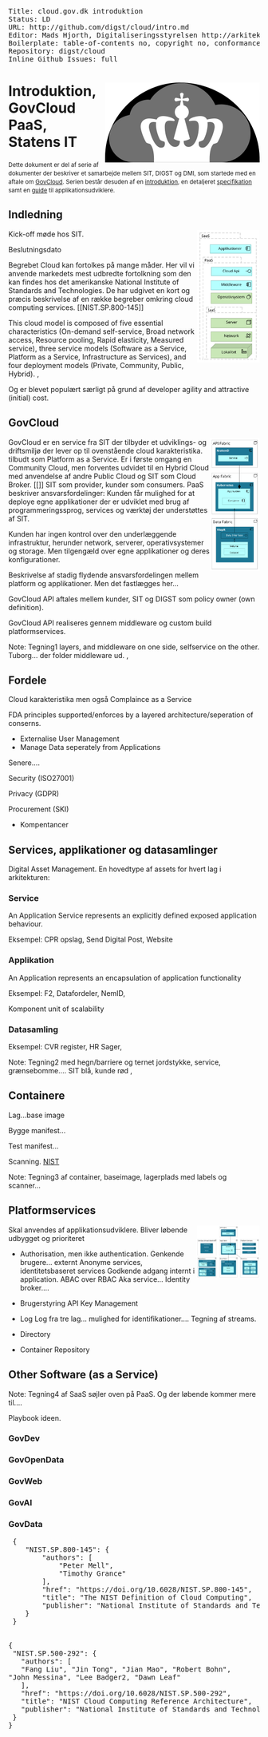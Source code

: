 <pre class='metadata'>
Title: cloud.gov.dk introduktion
Status: LD
URL: http://github.com/digst/cloud/intro.md
Editor: Mads Hjorth, Digitaliseringsstyrelsen http://arkitektur.digst.dk
Boilerplate: table-of-contents no, copyright no, conformance no, abstract no
Repository: digst/cloud
Inline Github Issues: full
</pre>
<h1>Introduktion<img src="cloud.svg" align="right">,<br> GovCloud PaaS,<br> Statens IT</h1>

<small>
Dette dokument er del af serie af dokumenter der beskriver et samarbejde mellem SIT, DIGST og DMI, som startede med en aftale om <a href="http://htmlpreview.github.io/?https://github.com/digst/cloud/blob/master/start.html">GovCloud</a>. Serien består desuden af en <a href="http://htmlpreview.github.io/?https://github.com/digst/cloud/blob/master/intro.html">introduktion</a>, en detaljeret <a href="http://htmlpreview.github.io/?https://github.com/digst/cloud/blob/master/spec.html"> specifikation</a> samt en <a href="http://htmlpreview.github.io/?https://github.com/digst/cloud/blob/master/guide.html">guide</a> til applikationsudviklere.</small>

<h2 class="no-num">Indledning</h1>
<img src="models.svg" align="right" width="25%">
Kick-off møde hos SIT.

Beslutningsdato



Begrebet Cloud kan fortolkes på mange måder. Her vil vi anvende markedets mest udbredte fortolkning som den kan findes hos det amerikanske National Institute of Standards and Technologies. De har udgivet en kort og præcis beskrivelse af en række begreber omkring cloud computing services. [[NIST.SP.800-145]]

This cloud model is composed of five essential characteristics (On-demand self-service, Broad network access, Resource pooling, Rapid elasticity, Measured service), three service models (Software as a Service, Platform as a Service, Infrastructure as Services), and four deployment models (Private, Community, Public, Hybrid). ,

Og er blevet populært særligt på grund af developer agility and attractive (initial) cost.

<h2 class="no-num">GovCloud</h1><img src="middleware.svg" align="right" width="100">


GovCloud er en service fra SIT der tilbyder et udviklings- og driftsmiljø der lever op til ovenstående cloud karakteristika. tilbudt som Platform as a Service. Er i første omgang en Community Cloud, men forventes udvidet til en Hybrid Cloud med anvendelse af andre Public Cloud og SIT som Cloud Broker. [[]]
SIT som provider, kunder som consumers. PaaS beskriver ansvarsfordelinger: Kunden får mulighed for at deploye egne applikationer der er udviklet med brug af programmeringssprog, services og værktøj der understøttes af SIT.

Kunden har ingen kontrol over den underlæggende infrastruktur, herunder network, serverer, operativsystemer og storage. Men tilgengæld over egne applikationer og deres konfigurationer.


Beskrivelse af stadig flydende ansvarsfordelingen mellem platform og applikationer. Men det fastlægges her...


GovCloud API aftales mellem kunder, SIT og DIGST som policy owner (own definition).


GovCloud API realiseres gennem middleware og custom build platformservices.

Note: Tegning1 layers, and middleware on one side, selfservice on the other. Tuborg... der folder middleware ud. ,

<h2 class="no-num">Fordele</h1>

Cloud karakteristika men også Complaince as a Service

FDA principles supported/enforces by a layered architecture/seperation of conserns.
- Externalise User Management
- Manage Data seperately from Applications


Senere....

Security (ISO27001)

Privacy (GDPR)

Procurement (SKI)
- Kompentancer


<h2 class="no-num">Services, applikationer og datasamlinger</h1>
Digital Asset Management. En hovedtype af assets for hvert lag i arkitekturen:

### Service
An Application Service represents an explicitly defined exposed application behaviour.

Eksempel: CPR opslag, Send Digital Post, Website

### Applikation
An Application represents an encapsulation of application functionality

Eksempel: F2, Datafordeler, NemID,

Komponent unit of scalability

### Datasamling

Eksempel: CVR register, HR Sager,

Note: Tegning2 med hegn/barriere og ternet jordstykke, service, grænsebomme.... SIT blå, kunde rød ,


<h2 class="no-num">Containere</h1>

Lag...base image

Bygge manifest...

Test manifest...

Scanning. [NIST](https://csrc.nist.gov/CSRC/media/Publications/sp/800-180/draft/documents/sp800-180_draft.pdf)

Note: Tegning3 af container, baseimage, lagerplads med labels og scanner...


<h2 class="no-num">Platformservices</h1>
<img src="highlevel.svg" align="right" width="25%">
Skal anvendes af applikationsudviklere. Bliver løbende udbygget og prioriteret

- Authorisation, men ikke authentication.  Genkende brugere... externt Anonyme services, identitetsbaseret services Godkende adgang internt i application. ABAC over RBAC Aka service... Identity broker....

- Brugerstyring API Key Management

- Log Log fra tre lag... mulighed for identifikationer.... Tegning af streams.

- Directory

- Container Repository

<h2 class="no-num">Other Software (as a Service)</h1>

Note: Tegning4 af SaaS søjler oven på PaaS. Og der løbende kommer mere til....

Playbook ideen.

### GovDev

### GovOpenData

### GovWeb

### GovAI

### GovData


<pre class=biblio>
 {
 	"NIST.SP.800-145": {
 		"authors": [
 			"Peter Mell",
 			"Timothy Grance"
 		],
 		"href": "https://doi.org/10.6028/NIST.SP.800-145",
 		"title": "The NIST Definition of Cloud Computing",
 		"publisher": "National Institute of Standards and Technologies"
 	}
 }


{
 "NIST.SP.500-292": {
   "authors": [
   "Fang Liu", "Jin Tong", "Jian Mao", "Robert Bohn",
"John Messina", "Lee Badger2, "Dawn Leaf"
   ],
   "href": "https://doi.org/10.6028/NIST.SP.500-292",
   "title": "NIST Cloud Computing Reference Architecture",
   "publisher": "National Institute of Standards and Technologies"
 }
}

 </pre>
